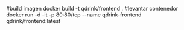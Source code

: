 #build imagen 
docker build -t qdrink/frontend .
#levantar contenedor
docker run -d -it -p 80:80/tcp --name qdrink-frontend qdrink/frontend:latest